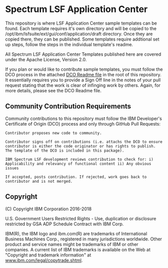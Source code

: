 # Spectrum LSF Application Center

This repository is where LSF Application Center sample templates can be found.  Each template requires it's own directory and will be copied to the /opt/ibm/lsfsuite/ext/gui/conf/application/draft directory.  Once they are copied there, they can be published. Some templates require addtional set up steps, follow the steps in the individual template's readme.

All Spectrum LSF Application Center Templates published here are covered under the Apache License, Version 2.0.

If you plan or would like to contribute sample templates, you must follow the DCO process in the attached [DCO Readme file](https://github.com/IBMSpectrumComputing/lsf-integrations/blob/master/Spectrum%20LSF%20Application%20Center/IBMDCO.md) in the root of this repository.  It essentially requires you to provide a Sign Off line in the notes of your pull request stating that the work is clear of infinging work by others.  Again, for more details, please see the DCO Readme file.

## Community Contribution Requirements

Community contributions to this repository must follow the IBM Developer's Certificate of Origin (DCO) process and only through GitHub Pull Requests:

    Contributor proposes new code to community.

    Contributor signs off on contributions (i.e. attachs the DCO to ensure contributor is either the code originator or has rights to publish. The template of the DCO is included in this package).

    IBM Spectrum LSF development reviews contribution to check for: i) Applicability and relevancy of functional content ii) Any obvious issues

    If accepted, posts contribution. If rejected, work goes back to contributor and is not merged.

## Copyright

(C) Copyright IBM Corporation 2016-2018

U.S. Government Users Restricted Rights - Use, duplication or disclosure restricted by GSA ADP Schedule Contract with IBM Corp.

IBM(R), the IBM logo and ibm.com(R) are trademarks of International Business Machines Corp., registered in many jurisdictions worldwide. Other product and service names might be trademarks of IBM or other companies. A current list of IBM trademarks is available on the Web at "Copyright and trademark information" at www.ibm.com/legal/copytrade.shtml.
